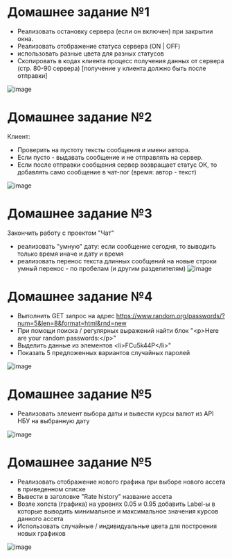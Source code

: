 # Домашнее задание №1


- Реализовать остановку сервера (если он включен) при закрытии окна.
- Реализовать отображение статуса сервера (ON | OFF)
- использовать разные цвета для разных статусов
- Скопировать в кодах клиента процесс получения данных от сервера (стр. 80-90 сервера) [получение у клиента должно быть после отправки]


![image](https://user-images.githubusercontent.com/108671823/228927661-17b5f2c3-566f-439b-8d98-142a9334348b.png)




# Домашнее задание №2


Клиент: 
- Проверить на пустоту тексты сообщения и имени автора.
- Если пусто - выдавать сообщение и не отправлять на сервер.
- Если после отправки сообщения сервер возвращает статус ОК, то добавлять само сообщение в чат-лог (время: автор - текст)


![image](https://user-images.githubusercontent.com/108671823/230390586-58beccf6-38de-40cb-8c43-84f477b04f26.png)



# Домашнее задание №3


Закончить работу с проектом "Чат"


- реализовать "умную" дату: если сообщение сегодня, то выводить только время иначе и дату и время
- реализовать перенос текста длинных сообщений на новые строки умный перенос - по пробелам (и другим разделителям)
![image](https://user-images.githubusercontent.com/108671823/230608934-ddbde5c6-0eba-45d3-aef3-da6bbe0757fb.png)




# Домашнее задание №4


- Выполнить GET запрос на адрес https://www.random.org/passwords/?num=5&len=8&format=html&rnd=new
- При помощи поиска / регулярных выражений найти блок "&lt;p&gt;Here are your random passwords:&lt;/p&gt;"
- Выделить данные из элементов &lt;li&gt;FCu5k44P&lt;/li&gt;"
- Показать 5 предложенных вариантов случайных паролей


![image](https://user-images.githubusercontent.com/108671823/231782266-98026f8d-64a8-43eb-8401-1f6a51085493.png)



# Домашнее задание №5


- Реализовать элемент выбора даты и вывести курсы валют из API НБУ на выбранную дату


![image](https://user-images.githubusercontent.com/108671823/231845755-517d6e3d-607b-4abb-bb83-667fe73b7845.png)



# Домашнее задание №5


- Реализовать отображение нового графика при выборе нового ассета в приведенном списке
- Вывести в заголовке "Rate history" название ассета
-  Возле холста (графика) на уровнях 0.05 и 0.95 добавить Label-ы в которые выводить минимальное и максимальное значения курсов данного ассета
- Использовать случайные / индивидуальные цвета для построения новых графиков


![image](https://user-images.githubusercontent.com/108671823/232864128-04080f7a-ca05-4490-be24-3b0e71017307.png)

